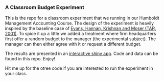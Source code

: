 ### A Classroom Budget Experiment

This is the repo for a classroom experiment that we running in our Humboldt Management Accounting Course. The design of the experiment is heavily inspired by the baseline case of [Evans, Hannan, Krishnan and Moser (TAR, 2001)](https://doi.org/10.2308/accr.2001.76.4.537). To spice it up a little we added a treatment where firm headquarters first offer a random budget to the manager (the experimental subject). The manager can then either agree with it or request a different budget.

The results are presented in an [interactive shiny app](https://jgassen.shinyapps.io/budget_exp/). Code and data can be found in this repo. Enjoy!

Hit me up for the otree code if you are interested to run the experiment in your class.